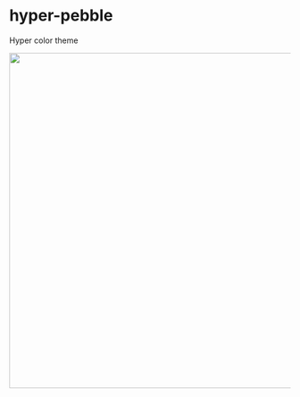 # hyper-pebble
Hyper color theme

<img width="600" src="https://github.com/kaitok/hyper-pebble/assets/5301304/cc501a94-6cc7-4910-b134-81b74ab028d6"/>

